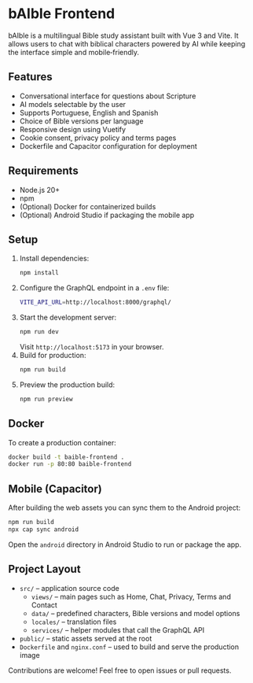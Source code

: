 # bAIble Frontend

bAIble is a multilingual Bible study assistant built with Vue 3 and Vite. It allows users to chat with biblical characters powered by AI while keeping the interface simple and mobile‑friendly.

## Features

- Conversational interface for questions about Scripture
- AI models selectable by the user
- Supports Portuguese, English and Spanish
- Choice of Bible versions per language
- Responsive design using Vuetify
- Cookie consent, privacy policy and terms pages
- Dockerfile and Capacitor configuration for deployment

## Requirements

- Node.js 20+
- npm
- (Optional) Docker for containerized builds
- (Optional) Android Studio if packaging the mobile app

## Setup

1. Install dependencies:
   ```bash
   npm install
   ```
2. Configure the GraphQL endpoint in a `.env` file:
   ```bash
   VITE_API_URL=http://localhost:8000/graphql/
   ```
3. Start the development server:
   ```bash
   npm run dev
   ```
   Visit `http://localhost:5173` in your browser.
4. Build for production:
   ```bash
   npm run build
   ```
5. Preview the production build:
   ```bash
   npm run preview
   ```

## Docker

To create a production container:

```bash
docker build -t baible-frontend .
docker run -p 80:80 baible-frontend
```

## Mobile (Capacitor)

After building the web assets you can sync them to the Android project:

```bash
npm run build
npx cap sync android
```

Open the `android` directory in Android Studio to run or package the app.

## Project Layout

- `src/` – application source code
  - `views/` – main pages such as Home, Chat, Privacy, Terms and Contact
  - `data/` – predefined characters, Bible versions and model options
  - `locales/` – translation files
  - `services/` – helper modules that call the GraphQL API
- `public/` – static assets served at the root
- `Dockerfile` and `nginx.conf` – used to build and serve the production image

Contributions are welcome! Feel free to open issues or pull requests.
